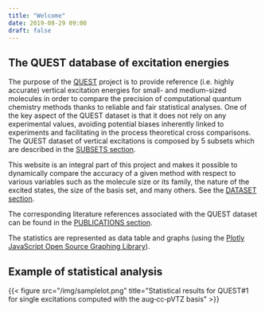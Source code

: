 ```yaml
---
title: "Welcome"
date: 2019-08-29 09:00
draft: false
---
```


## The QUEST database of excitation energies
The purpose of the [QUEST](about) project is to provide reference (i.e. highly accurate) vertical excitation energies for small- and medium-sized molecules in order to compare the precision of computational quantum chemistry methods thanks to reliable and fair statistical analyses. 
One of the key aspect of the QUEST dataset is that it does not rely on any experimental values, avoiding potential biases inherently linked to experiments and facilitating in the process theoretical cross comparisons.
The QUEST dataset of vertical excitations is composed by 5 subsets which are described in the [SUBSETS section](subsets).

This website is an integral part of this project and makes it possible to dynamically compare the accuracy of a given method with respect to various variables such as the molecule size or its family, the nature of the excited states, the size of the basis set, and many others. See the [DATASET section](dataset).

The corresponding literature references associated with the QUEST dataset can be found in the [PUBLICATIONS section](publications).

The statistics are represented as data table and graphs (using the [Plotly JavaScript Open Source Graphing Library](https://plotly.com/javascript)).

## Example of statistical analysis 
{{< figure src="/img/samplelot.png" title="Statistical results for QUEST#1 for single excitations computed with the aug‑cc‑pVTZ basis" >}}



